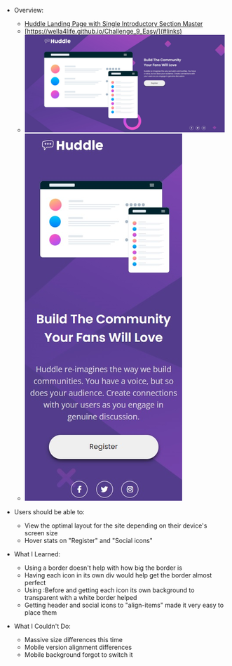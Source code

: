 - Overview:
  - [Huddle Landing Page with Single Introductory Section Master](#the-challenge)
  - [https://wella4life.github.io/Challenge_9_Easy/](#links)
  - ![](images/Finished-Desktop.jpg)
  - ![](images/Finished-Mobile.jpg)

 - Users should be able to:
   - View the optimal layout for the site depending on their device's screen size
   - Hover stats on "Register" and "Social icons"

 - What I Learned:
   - Using a border doesn't help with how big the border is
   - Having each icon in its own div would help get the border almost perfect
   - Using :Before and getting each icon its own background to transparent with a white border helped
   - Getting header and social icons to "align-items" made it very easy to place them
 
 - What I Couldn't Do:
   - Massive size differences this time
   - Mobile version alignment differences
   - Mobile background forgot to switch it

